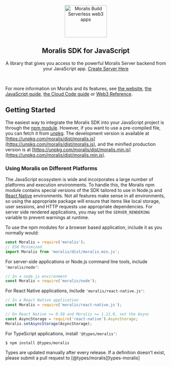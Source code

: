 <p align="center">
    <a href="https://moralis.io">
    <img width="132" height="101" src="https://moralis.io/wp-content/uploads/2021/01/logo.png" class="attachment-full size-full" alt="Moralis Build Serverless web3 apps" loading="lazy" /></a>
</p>

<h2 align="center">Moralis SDK for JavaScript</h2>

<p align="center">
    A library that gives you access to the powerful Moralis Server backend from your JavaScript app. <a href="https://admin.moralis.io">Create Server Here</a>
</p>

<br>

For more information on Moralis and its features, see [the website](https://moralis.io), [the JavaScript guide](https://docs.moralis.io), [the Cloud Code guide](https://docs.moralis.io/moralis-server/cloud-code) or [Web3 Reference](https://docs.moralis.io/moralis-server/web3-sdk/intro).

## Getting Started

The easiest way to integrate the Moralis SDK into your JavaScript project is through the [npm module](https://npmjs.org/moralis).
However, if you want to use a pre-compiled file, you can fetch it from [unpkg](https://unpkg.com). The development version is available at [https://unpkg.com/moralis/dist/moralis.js](https://unpkg.com/moralis/dist/moralis.js), and the minified production version is at [https://unpkg.com/moralis/dist/moralis.min.js](https://unpkg.com/moralis/dist/moralis.min.js).

### Using Moralis on Different Platforms

The JavaScript ecosystem is wide and incorporates a large number of platforms and execution environments. To handle this, the Moralis npm module contains special versions of the SDK tailored to use in Node.js and [React Native](https://reactnative.dev/) environments. Not all features make sense in all environments, so using the appropriate package will ensure that items like local storage, user sessions, and HTTP requests use appropriate dependencies. For server side rendered applications, you may set the `SERVER_RENDERING` variable to prevent warnings at runtime.

To use the npm modules for a browser based application, include it as you normally would:

```js
const Moralis = require('moralis');
// ES6 Minimized
import Moralis from 'moralis/dist/moralis.min.js';
```

For server-side applications or Node.js command line tools, include `'moralis/node'`:

```js
// In a node.js environment
const Moralis = require('moralis/node');
```

For React Native applications, include `'moralis/react-native.js'`:
```js
// In a React Native application
const Moralis = require('moralis/react-native.js');

// On React Native >= 0.50 and Moralis >= 1.11.0, set the Async
const AsyncStorage = require('react-native').AsyncStorage;
Moralis.setAsyncStorage(AsyncStorage);
```

For TypeScript applications, install `'@types/moralis'`:
```
$ npm install @types/moralis
```

Types are updated manually after every release. If a definition doesn't exist, please submit a pull request to [@types/moralis][types-moralis]